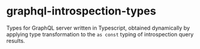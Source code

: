 # graphql-introspection-types
Types for GraphQL server written in Typescript, obtained dynamically by applying type transformation to the `as const` typing of introspection query results.

